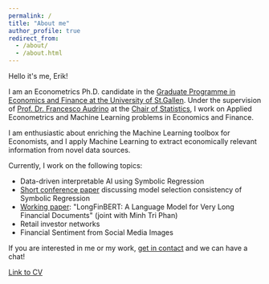 ```yaml
---
permalink: /
title: "About me"
author_profile: true
redirect_from: 
  - /about/
  - /about.html
---
```


Hello it's me, Erik!

I am an Econometrics Ph.D. candidate in the [Graduate Programme in Economics and Finance at the University of St.Gallen](https://www.unisg.ch/en/research/phd/graduate-programme-in-economics-and-finance-gpef/). 
Under the supervision of [Prof. Dr. Francesco Audrino](https://www.linkedin.com/in/francescoaudrino/) at the [Chair of Statistics](https://www.unisg.ch/de/universitaet/schools/school-of-economics-and-political-science-seps-hsg/ueber-die-seps/institute-fachbereiche-und-center/fachbereich-mathematik-und-statistik/chair-of-statistics/), I work on Applied Econometrics and Machine Learning problems in Economics and Finance.

I am enthusiastic about enriching the Machine Learning toolbox for Economists, and I apply Machine Learning to extract economically relevant information from novel data sources.

Currently, I work on the following topics:
- Data-driven interpretable AI using Symbolic Regression 
- [Short conference paper](https://dl.acm.org/doi/10.1145/3712255.3734334) discussing model selection consistency of Symbolic Regression
- [Working paper](https://www.alexandria.unisg.ch/handle/20.500.14171/119138): "LongFinBERT: A Language Model for Very Long Financial Documents" (joint with Minh Tri Phan)
- Retail investor networks
- Financial Sentiment from Social Media Images 

If you are interested in me or my work, [get in contact](mailto:erik-jan.senn@unisg.ch) and we can have a chat!

[Link to CV](https://eriksenn.github.io/files/cv_erikjansenn.pdf)
